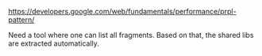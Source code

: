https://developers.google.com/web/fundamentals/performance/prpl-pattern/

Need a tool where one can list all fragments. 
Based on that, the shared libs are extracted automatically.
